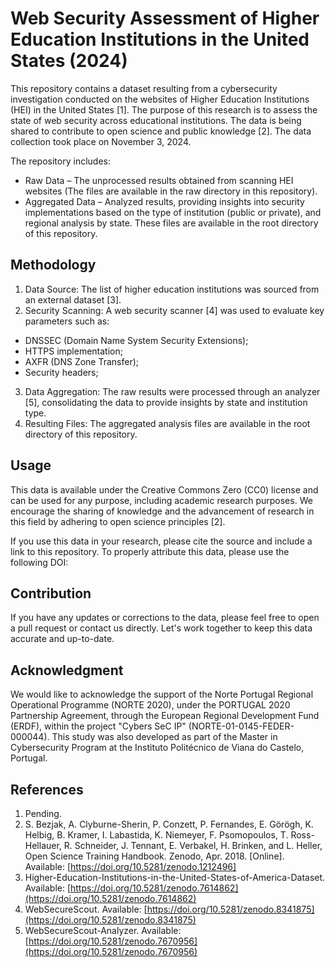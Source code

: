 # Web Security Assessment of Higher Education Institutions in the United States (2024)

This repository contains a dataset resulting from a cybersecurity investigation conducted on the websites of Higher Education Institutions (HEI) in the United States [1]. The purpose of this research is to assess the state of web security across educational institutions. The data is being shared to contribute to open science and public knowledge [2]. The data collection took place on November 3, 2024.

The repository includes:
- Raw Data – The unprocessed results obtained from scanning HEI websites (The files are available in the raw directory in this repository).
- Aggregated Data – Analyzed results, providing insights into security implementations based on the type of institution (public or private), and regional analysis by state. These files are available in the root directory of this repository.

## Methodology

1. Data Source: The list of higher education institutions was sourced from an external dataset [3].
2. Security Scanning: A web security scanner [4] was used to evaluate key parameters such as:
 -  DNSSEC (Domain Name System Security Extensions);
 -  HTTPS implementation;
 -  AXFR (DNS Zone Transfer);
 -  Security headers;
3. Data Aggregation: The raw results were processed through an analyzer [5], consolidating the data to provide insights by state and institution type.
4. Resulting Files: The aggregated analysis files are available in the root directory of this repository.

## Usage

This data is available under the Creative Commons Zero (CC0) license and can be used for any purpose, including academic research purposes. We encourage the sharing of knowledge and the advancement of research in this field by adhering to open science principles [2].

If you use this data in your research, please cite the source and include a link to this repository. To properly attribute this data, please use the following DOI:


## Contribution

If you have any updates or corrections to the data, please feel free to open a pull request or contact us directly. Let's work together to keep this data accurate and up-to-date.

## Acknowledgment

We would like to acknowledge the support of the Norte Portugal Regional Operational Programme (NORTE 2020), under the PORTUGAL 2020 Partnership Agreement, through the European Regional Development Fund (ERDF), within the project "Cybers SeC IP" (NORTE-01-0145-FEDER-000044). This study was also developed as part of the Master in Cybersecurity Program at the Instituto Politécnico de Viana do Castelo, Portugal.

## References

1. Pending.
2. S. Bezjak, A. Clyburne-Sherin, P. Conzett, P. Fernandes, E. Görögh, K. Helbig, B. Kramer, I. Labastida, K. Niemeyer, F. Psomopoulos, T. Ross-Hellauer, R. Schneider, J. Tennant, E. Verbakel, H. Brinken, and L. Heller, Open Science Training Handbook. Zenodo, Apr. 2018. [Online]. Available: [https://doi.org/10.5281/zenodo.1212496]
3. Higher-Education-Institutions-in-the-United-States-of-America-Dataset. Available: [https://doi.org/10.5281/zenodo.7614862](https://doi.org/10.5281/zenodo.7614862)
4. WebSecureScout. Available: [https://doi.org/10.5281/zenodo.8341875](https://doi.org/10.5281/zenodo.8341875)
5. WebSecureScout-Analyzer. Available: [https://doi.org/10.5281/zenodo.7670956](https://doi.org/10.5281/zenodo.7670956)
